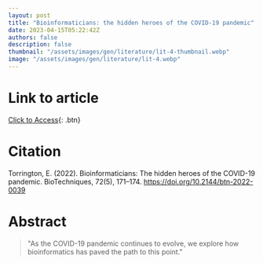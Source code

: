 ```yaml
---
layout: post
title: "Bioinformaticians: the hidden heroes of the COVID-19 pandemic"
date: 2023-04-15T05:22:42Z
authors: false
description: false
thumbnail: "/assets/images/gen/literature/lit-4-thumbnail.webp"
image: "/assets/images/gen/literature/lit-4.webp"
---
```

# Link to article
[Click to Access](https://www.future-science.com/doi/pdf/10.2144/btn-2022-0039){: .btn}

# Citation

Torrington, E. (2022). Bioinformaticians: The hidden heroes of the COVID-19 pandemic. BioTechniques, 72(5), 171–174. https://doi.org/10.2144/btn-2022-0039

# Abstract

> "As the COVID-19 pandemic continues to evolve, we explore how bioinformatics has paved the path to this point."


